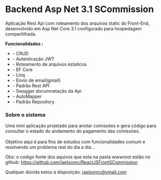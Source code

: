 <h1>Backend Asp Net 3.1 SCommission</h1>

Aplicação Rest Api com roteamento dos arquivos static do Front-End, desenvolvido em Asp Net Core 3.1 configurado para hospedagem compartilhada.
 
<p><strong> Funcionalidades :</strong><br/>
<ul>
   <li> - CRUD </li>
   <li> - Autenticação JWT</li>
   <li> - Roteamento de arquivos estaticos </li>
   <li> - EF Core </li>
   <li> - Linq </li>
   <li> - Envio de email(gmail) </li>
   <li> - Padrão Rest API </li>
   <li> - Swagger documnetação da Api </li>
   <li> - AutoMapper </li>
   <li> - Padrão Repository </li>
</ul>

<h3>Sobre o sistema</h3>

Uma mini aplicação projetado para anotar comissões e gera código para consultar o estado do andamento do pagamento das comissões.
<br/>
<br/>
Objetivo aqui é para fins de estudos com funcionalidades comum e resolvendo um problema real do dia a dia... 

Obs: o codigo fonte dos aquivos que esta na pasta wwwroot estão no github: https://github.com/jaelsonrc/ReactJSFrontSCommission

Qualquer dúvida estou a disposição: jaelsonrc@ymail.com
